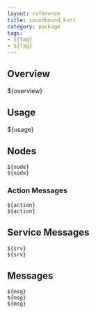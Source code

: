 ```yaml
---
layout: reference
title: soundhound_kuri
category: package
tags: 
- ${tag}
- ${tag}
---
```


## Overview
${overview}

## Usage
${usage}

## Nodes
``${node}``  
``${node}``  

### Action Messages
``${action}``  
``${action}``  

## Service Messages
``${srv}``  
``${srv}``  

## Messages
``${msg}``  
``${msg}``  
``${msg}``  
